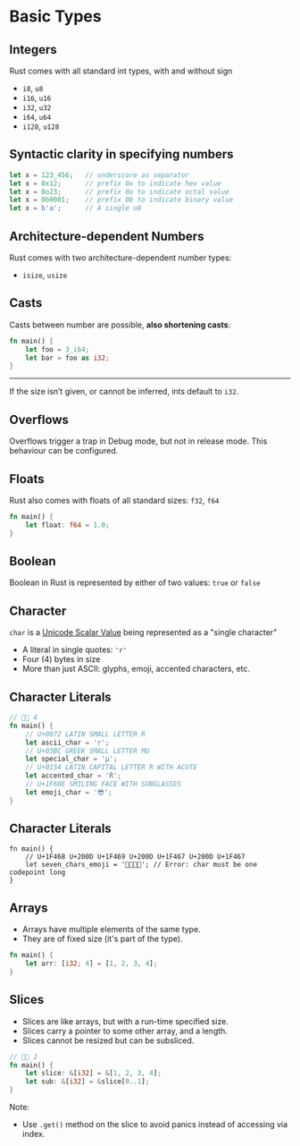 # Basic Types

## Integers

Rust comes with all standard int types, with and without sign

-   `i8`, `u8`
-   `i16`, `u16`
-   `i32`, `u32`
-   `i64`, `u64`
-   `i128`, `u128`

## Syntactic clarity in specifying numbers

```rust
let x = 123_456;   // underscore as separator
let x = 0x12;      // prefix 0x to indicate hex value
let x = 0o23;      // prefix 0o to indicate octal value
let x = 0b0001;    // prefix 0b to indicate binary value
let x = b'a';      // A single u8
```

## Architecture-dependent Numbers

Rust comes with two architecture-dependent number types:

-   `isize`, `usize`

## Casts

Casts between number are possible, **also shortening casts**:

```rust
fn main() {
    let foo = 3_i64;
    let bar = foo as i32;
}
```

---

If the size isn’t given, or cannot be inferred, ints default to `i32`.

## Overflows

Overflows trigger a trap in Debug mode, but not in release mode. This
behaviour can be configured.

## Floats

Rust also comes with floats of all standard sizes: `f32`, `f64`

```rust
fn main() {
    let float: f64 = 1.0;
}
```

## Boolean

Boolean in Rust is represented by either of two values: `true` or
`false`

## Character

`char` is a [Unicode Scalar Value](https://www.unicode.org/glossary/#unicode_scalar_value) being represented as a "single character"

-   A literal in single quotes: `'r'`
-   Four (4) bytes in size
-   More than just ASCII: glyphs, emoji, accented characters, etc.

## Character Literals

```rust [2-3|4-5|6-7|8-9]
// 🚌🛑 4
fn main() {
    // U+0072 LATIN SMALL LETTER R
    let ascii_char = 'r';
    // U+03BC GREEK SMALL LETTER MU
    let special_char = 'μ';
    // U+0154 LATIN CAPITAL LETTER R WITH ACUTE
    let accented_char = 'Ŕ';
    // U+1F60E SMILING FACE WITH SUNGLASSES
    let emoji_char = '😎';
}
```

## Character Literals

```rust,ignore
fn main() {
    // U+1F468 U+200D U+1F469 U+200D U+1F467 U+200D U+1F467
    let seven_chars_emoji = '👨‍👩‍👧‍👧'; // Error: char must be one codepoint long
}
```

## Arrays

* Arrays have multiple elements of the same type.
* They are of fixed size (it's part of the type).

```rust
fn main() {
    let arr: [i32; 4] = [1, 2, 3, 4];
}
```

## Slices

* Slices are like arrays, but with a run-time specified size.
* Slices carry a pointer to some other array, and a length.
* Slices cannot be resized but can be subsliced.

```rust [2|3]
// 🚌🛑 2
fn main() {
    let slice: &[i32] = &[1, 2, 3, 4];
    let sub: &[i32] = &slice[0..1];
}
```

Note:

- Use `.get()` method on the slice to avoid panics instead of accessing via index.
